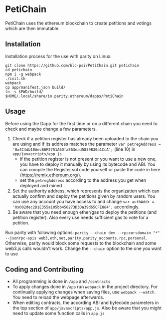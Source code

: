# PetiChain
PetiChain uses the ethereum blockchain to create petitions and votings which are then immutable.
## Installation
Installation process for the use with parity on Linux:
```
git clone https://github.com/blc-psi/PetiChain.git petichain
cd petichain
npm i -g webpack
./init.sh
webpack
cp app/manifest.json build/
ln -s $PWD/build/ $HOME/.local/share/io.parity.ethereum/dapps/PetiChain
```

## Usage
Before using the Dapp for the first time or on a different chain you need to check and maybe change a few parameters.
1. Check if a petition register has already been uploaded to the chain you are using and if its address matches the parameter `var petregAddress = '0x4C4db10AecB6F2751A6DfaE63ead5839B30a1CcA';` (line 10) in `app/javascripts/app.js`
    - if the petition register is not present or you want to use a new one, you have to deploy it manually by using its bytecode and ABI. You can compile the Register.sol code yourself or paste the code in here (https://remix.ethereum.org/).
    - set the `petregAddress` according to the address you get when deployed and mined
2. Set the authority address, which represents the organization which can actually confirm and deploy the petitions given by random users. You can use any account you have access to and change `var authAddr = '0x002dec2D1E355a105bb450273D3Da39d65CFE884';` accordingly.
3. Be aware that you need enough ether/gas to deploy the petitions (and petition register). Also every use needs sufficient gas to vote for a petition.

Run parity with following options: `parity --chain dev --rpccorsdomain "*" --jsonrpc-apis web3,eth,net,parity,parity_accounts,rpc,personal`. Otherwise, parity would block some requests to the blockchain and some web3.js calls wouldn't work. Change the `--chain` option to the one you want to use

## Coding and Contributing
- All programming is done in `/app` and `/contracts`
- To apply changes done in `/app` run `webpack` in the project directory. For continually applying changes when saving files, use `webpack --watch`. You need to reload the webpage afterwards.
- When editing contracts, the according ABI and bytecode parameters in the top section of `app/javascripts/app.js`. Also be aware that you might need to update some function calls in `app.js`
